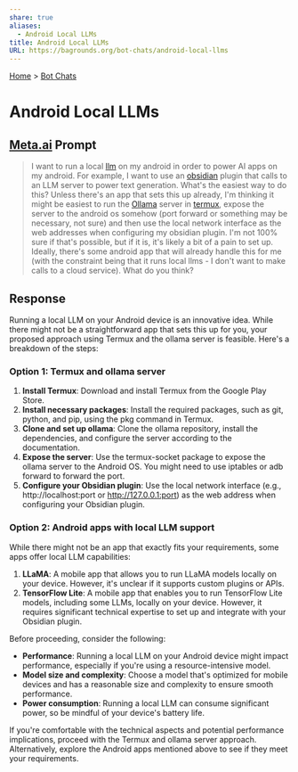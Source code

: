 ```yaml
---
share: true
aliases:
  - Android Local LLMs
title: Android Local LLMs
URL: https://bagrounds.org/bot-chats/android-local-llms
---
```

[Home](../index.md) > [Bot Chats](./index.md)  
# Android Local LLMs  
## [Meta.ai](https://www.meta.ai) Prompt  
> I want to run a local [llm](../topics/large-language-models.md) on my android in order to power AI apps on my android. For example, I want to use an [obsidian](../software/obsidian.md) plugin that calls to an LLM server to power text generation. What's the easiest way to do this? Unless there's an app that sets this up already, I'm thinking it might be easiest to run the [Ollama](../software/ollama.md) server in [termux](../software/termux.md), expose the server to the android os somehow (port forward or something may be necessary, not sure) and then use the local network interface as the web addresses when configuring my obsidian plugin. I'm not 100% sure if that's possible, but if it is, it's likely a bit of a pain to set up. Ideally, there's some android app that will already handle this for me (with the constraint being that it runs local llms - I don't want to make calls to a cloud service). What do you think?  
  
## Response  
Running a local LLM on your Android device is an innovative idea. While there might not be a straightforward app that sets this up for you, your proposed approach using Termux and the ollama server is feasible. Here's a breakdown of the steps:  
  
### Option 1: Termux and ollama server  
1. **Install Termux**: Download and install Termux from the Google Play Store.  
2. **Install necessary packages**: Install the required packages, such as git, python, and pip, using the pkg command in Termux.  
3. **Clone and set up ollama**: Clone the ollama repository, install the dependencies, and configure the server according to the documentation.  
4. **Expose the server**: Use the termux-socket package to expose the ollama server to the Android OS. You might need to use iptables or adb forward to forward the port.  
5. **Configure your Obsidian plugin**: Use the local network interface (e.g., http://localhost:port or http://127.0.0.1:port) as the web address when configuring your Obsidian plugin.  
  
### Option 2: Android apps with local LLM support  
While there might not be an app that exactly fits your requirements, some apps offer local LLM capabilities:  
1. **LLaMA**: A mobile app that allows you to run LLaMA models locally on your device. However, it's unclear if it supports custom plugins or APIs.  
2. **TensorFlow Lite**: A mobile app that enables you to run TensorFlow Lite models, including some LLMs, locally on your device. However, it requires significant technical expertise to set up and integrate with your Obsidian plugin.  
  
Before proceeding, consider the following:  
- **Performance**: Running a local LLM on your Android device might impact performance, especially if you're using a resource-intensive model.  
- **Model size and complexity**: Choose a model that's optimized for mobile devices and has a reasonable size and complexity to ensure smooth performance.  
- **Power consumption**: Running a local LLM can consume significant power, so be mindful of your device's battery life.  
  
If you're comfortable with the technical aspects and potential performance implications, proceed with the Termux and ollama server approach. Alternatively, explore the Android apps mentioned above to see if they meet your requirements.  
